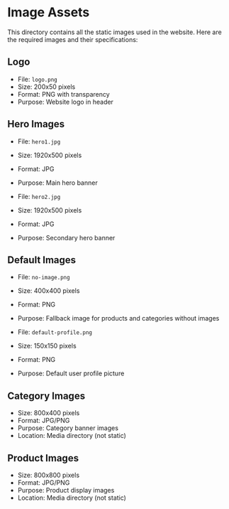 # Image Assets

This directory contains all the static images used in the website. Here are the required images and their specifications:

## Logo
- File: `logo.png`
- Size: 200x50 pixels
- Format: PNG with transparency
- Purpose: Website logo in header

## Hero Images
- File: `hero1.jpg`
- Size: 1920x500 pixels
- Format: JPG
- Purpose: Main hero banner

- File: `hero2.jpg`
- Size: 1920x500 pixels
- Format: JPG
- Purpose: Secondary hero banner

## Default Images
- File: `no-image.png`
- Size: 400x400 pixels
- Format: PNG
- Purpose: Fallback image for products and categories without images

- File: `default-profile.png`
- Size: 150x150 pixels
- Format: PNG
- Purpose: Default user profile picture

## Category Images
- Size: 800x400 pixels
- Format: JPG/PNG
- Purpose: Category banner images
- Location: Media directory (not static)

## Product Images
- Size: 800x800 pixels
- Format: JPG/PNG
- Purpose: Product display images
- Location: Media directory (not static) 